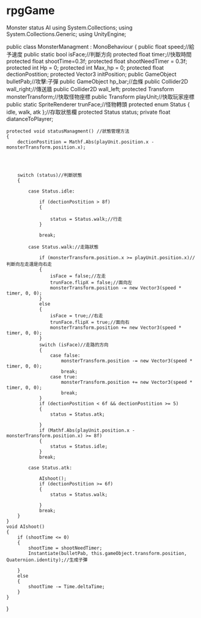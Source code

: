 # rpgGame
Monster status AI
 using System.Collections;
using System.Collections.Generic;
using UnityEngine;

public class MonsterManagment : MonoBehaviour
{
    public float speed;//給予速度
    public static bool isFace;//判斷方向
    protected float timer;//快取時間
    protected float shootTime=0.3f;
    protected float shootNeedTimer = 0.3f;
    protected int Hp = 0;
    protected int Max_hp = 0;
    protected float dectionPostition;
    protected Vector3 initPosition;
    public GameObject bulletPab;//攻擊:子彈
    public GameObject hp_bar;//血條
    public Collider2D wall_right;//傳送牆
    public Collider2D wall_left;
    protected Transform monsterTransform;//快取怪物座標
    public Transform playUnit;//快取玩家座標
    public static SpriteRenderer trunFace;//怪物轉頭
    protected enum Status { idle, walk, atk };//存取狀態欄
    protected Status status;
    private float diatanceToPlayrer;
  
    protected void statusManagment() //狀態管理方法
    {
        dectionPostition = Mathf.Abs(playUnit.position.x - monsterTransform.position.x);




        switch (status)//判斷狀態
        {

            case Status.idle:

                if (dectionPostition > 8f)
                {

                    status = Status.walk;//行走
                }

                break;

            case Status.walk://走路狀態

                if (monsterTransform.position.x >= playUnit.position.x)//判斷向左走還是向右走
                {
                    isFace = false;//左走
                    trunFace.flipX = false;//面向左
                    monsterTransform.position -= new Vector3(speed * timer, 0, 0);
                }
                else
                {
                    isFace = true;//右走
                    trunFace.flipX = true;//面向右
                    monsterTransform.position += new Vector3(speed * timer, 0, 0);
                }
                switch (isFace)//走路的方向 
                {
                    case false:
                        monsterTransform.position -= new Vector3(speed * timer, 0, 0);
                        break;
                    case true:
                        monsterTransform.position += new Vector3(speed * timer, 0, 0);
                        break;
                }
                if (dectionPostition < 6f && dectionPostition >= 5)
                {
                    status = Status.atk;

                }
                if (Mathf.Abs(playUnit.position.x - monsterTransform.position.x) >= 8f)
                { 
                    status = Status.idle;
                }
                break;

            case Status.atk:

                AIshoot();
                if (dectionPostition >= 6f)
                {
                    status = Status.walk;

                }
                break;
        }
    }
    void AIshoot() 
    {
        if (shootTime <= 0) 
        {
            shootTime = shootNeedTimer;
            Instantiate(bulletPab, this.gameObject.transform.position, Quaternion.identity);//生成子彈

        }
        else
        {
            shootTime -= Time.deltaTime;
        }
    }
   
}
